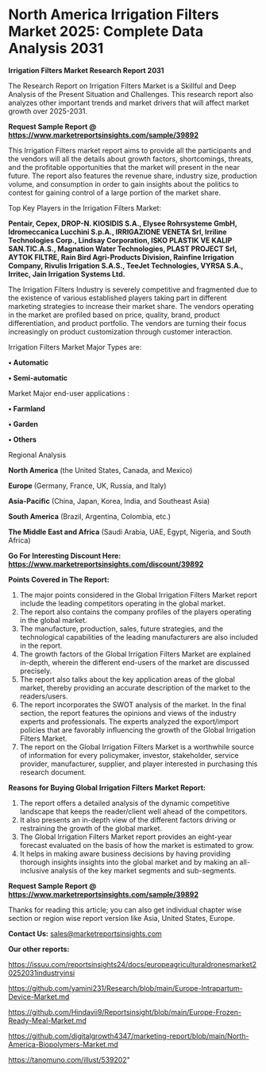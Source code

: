 # North America Irrigation Filters Market 2025: Complete Data Analysis 2031

<strong>Irrigation Filters Market Research Report 2031</strong>

The Research Report on Irrigation Filters Market is a Skillful and Deep Analysis of the Present Situation and Challenges. This research report also analyzes other important trends and market drivers that will affect market growth over 2025-2031.

<strong>Request Sample Report @ <a href=https://www.marketreportsinsights.com/sample/39892>https://www.marketreportsinsights.com/sample/39892</a></strong>

This Irrigation Filters market report aims to provide all the participants and the vendors will all the details about growth factors, shortcomings, threats, and the profitable opportunities that the market will present in the near future. The report also features the revenue share, industry size, production volume, and consumption in order to gain insights about the politics to contest for gaining control of a large portion of the market share.

Top Key Players in the Irrigation Filters Market:

<strong>Pentair, Cepex, DROP-N. KIOSIDIS S.A., Elysee Rohrsysteme GmbH, Idromeccanica Lucchini S.p.A., IRRIGAZIONE VENETA Srl, Irriline Technologies Corp., Lindsay Corporation, ISKO PLASTIK VE KALIP SAN.TIC.A.S., Magnation Water Technologies, PLAST PROJECT Srl, AYTOK FILTRE, Rain Bird Agri-Products Division, Rainfine Irrigation Company, Rivulis Irrigation S.A.S., TeeJet Technologies, VYRSA S.A., Irritec, Jain Irrigation Systems Ltd.</strong>

The Irrigation Filters Industry is severely competitive and fragmented due to the existence of various established players taking part in different marketing strategies to increase their market share. The vendors operating in the market are profiled based on price, quality, brand, product differentiation, and product portfolio. The vendors are turning their focus increasingly on product customization through customer interaction.

Irrigation Filters Market Major Types are:

<strong>•  Automatic

•  Semi-automatic</strong>

Market Major end-user applications :

<strong>•  Farmland

•  Garden

•  Others</strong>

Regional Analysis

</u><strong><b>North America</b></strong> (the United States, Canada, and Mexico)

<strong><b>Europe </b></strong>(Germany, France, UK, Russia, and Italy)

<strong><b>Asia-Pacific</b></strong> (China, Japan, Korea, India, and Southeast Asia)

<strong><b>South America</b></strong> (Brazil, Argentina, Colombia, etc.)

<strong><b>The Middle East and Africa</b></strong> (Saudi Arabia, UAE, Egypt, Nigeria, and South Africa)

<strong>Go For Interesting Discount Here: <a href=https://www.marketreportsinsights.com/discount/39892>https://www.marketreportsinsights.com/discount/39892</a></strong>

<strong>Points Covered in The Report:</strong>
<ol>
  <li>The major points considered in the Global Irrigation Filters Market report include the leading competitors operating in the global market.</li>
  <li>The report also contains the company profiles of the players operating in the global market.</li>
  <li>The manufacture, production, sales, future strategies, and the technological capabilities of the leading manufacturers are also included in the report.</li>
  <li>The growth factors of the Global Irrigation Filters Market are explained in-depth, wherein the different end-users of the market are discussed precisely.</li>
  <li>The report also talks about the key application areas of the global market, thereby providing an accurate description of the market to the readers/users.</li>
  <li>The report incorporates the SWOT analysis of the market. In the final section, the report features the opinions and views of the industry experts and professionals. The experts analyzed the export/import policies that are favorably influencing the growth of the Global Irrigation Filters Market.</li>
  <li>The report on the Global Irrigation Filters Market is a worthwhile source of information for every policymaker, investor, stakeholder, service provider, manufacturer, supplier, and player interested in purchasing this research document.</li>
</ol>
<strong>Reasons for Buying Global Irrigation Filters Market Report:</strong>

<ol>
  <li>The report offers a detailed analysis of the dynamic competitive landscape that keeps the reader/client well ahead of the competitors.</li>
  <li>It also presents an in-depth view of the different factors driving or restraining the growth of the global market.</li>
  <li>The Global Irrigation Filters Market report provides an eight-year forecast evaluated on the basis of how the market is estimated to grow.</li>
  <li>It helps in making aware business decisions by having providing thorough insights insights into the global market and by making an all-inclusive analysis of the key market segments and sub-segments.</li>
</ol>
<strong>Request Sample Report @ <a href=https://www.marketreportsinsights.com/sample/39892>https://www.marketreportsinsights.com/sample/39892</a></strong>


Thanks for reading this article; you can also get individual chapter wise section or region wise report version like Asia, United States, Europe.

<strong>Contact Us:</strong>
sales@marketreportsinsights.com

<strong>Our other reports:</strong>

<a href=https://issuu.com/reportsinsights24/docs/europeagriculturaldronesmarket20252031industryinsi>https://issuu.com/reportsinsights24/docs/europeagriculturaldronesmarket20252031industryinsi</a>

<a href=https://github.com/yamini231/Research/blob/main/Europe-Intrapartum-Device-Market.md>https://github.com/yamini231/Research/blob/main/Europe-Intrapartum-Device-Market.md</a>

<a href=https://github.com/Hindavii9/Reportsinsight/blob/main/Europe-Frozen-Ready-Meal-Market.md>https://github.com/Hindavii9/Reportsinsight/blob/main/Europe-Frozen-Ready-Meal-Market.md</a>

<a href=https://github.com/digitalgrowth4347/marketing-report/blob/main/North-America-Biopolymers-Market.md>https://github.com/digitalgrowth4347/marketing-report/blob/main/North-America-Biopolymers-Market.md</a>

<a href=https://tanomuno.com/illust/539202>https://tanomuno.com/illust/539202</a>"
